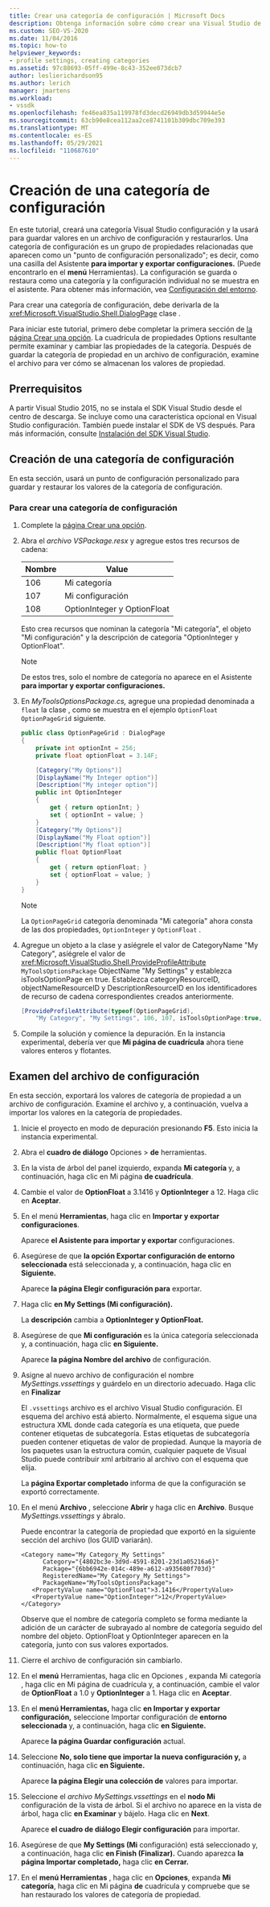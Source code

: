```yaml
---
title: Crear una categoría de configuración | Microsoft Docs
description: Obtenga información sobre cómo crear una Visual Studio de configuración y usarla para guardar y restaurar valores desde un archivo de configuración.
ms.custom: SEO-VS-2020
ms.date: 11/04/2016
ms.topic: how-to
helpviewer_keywords:
- profile settings, creating categories
ms.assetid: 97c88693-05ff-499e-8c43-352ee073dcb7
author: leslierichardson95
ms.author: lerich
manager: jmartens
ms.workload:
- vssdk
ms.openlocfilehash: fe46ea835a119978fd3decd26949db3d59944e5e
ms.sourcegitcommit: 63cb90e8cea112aa2ce8741101b309dbc709e393
ms.translationtype: MT
ms.contentlocale: es-ES
ms.lasthandoff: 05/29/2021
ms.locfileid: "110687610"
---
```

# <a name="create-a-settings-category"></a>Creación de una categoría de configuración

En este tutorial, creará una categoría Visual Studio configuración y la usará para guardar valores en un archivo de configuración y restaurarlos. Una categoría de configuración es un grupo de propiedades relacionadas que aparecen como un "punto de configuración personalizado"; es decir, como una casilla del Asistente **para importar y exportar configuraciones.** (Puede encontrarlo en el **menú** Herramientas). La configuración se guarda o restaura como una categoría y la configuración individual no se muestra en el asistente. Para obtener más información, vea [Configuración del entorno](../ide/environment-settings.md).

Para crear una categoría de configuración, debe derivarla de la <xref:Microsoft.VisualStudio.Shell.DialogPage> clase .

Para iniciar este tutorial, primero debe completar la primera sección de [la página Crear una opción](../extensibility/creating-an-options-page.md). La cuadrícula de propiedades Options resultante permite examinar y cambiar las propiedades de la categoría. Después de guardar la categoría de propiedad en un archivo de configuración, examine el archivo para ver cómo se almacenan los valores de propiedad.

## <a name="prerequisites"></a>Prerrequisitos
 A partir Visual Studio 2015, no se instala el SDK Visual Studio desde el centro de descarga. Se incluye como una característica opcional en Visual Studio configuración. También puede instalar el SDK de VS después. Para más información, consulte [Instalación del SDK Visual Studio](../extensibility/installing-the-visual-studio-sdk.md).

## <a name="create-a-settings-category"></a>Creación de una categoría de configuración
 En esta sección, usará un punto de configuración personalizado para guardar y restaurar los valores de la categoría de configuración.

### <a name="to-create-a-settings-category"></a>Para crear una categoría de configuración

1. Complete la [página Crear una opción](../extensibility/creating-an-options-page.md).

2. Abra el *archivo VSPackage.resx* y agregue estos tres recursos de cadena:

    |Nombre|Value|
    |----------|-----------|
    |106|Mi categoría|
    |107|Mi configuración|
    |108|OptionInteger y OptionFloat|

     Esto crea recursos que nominan la categoría "Mi categoría", el objeto "Mi configuración" y la descripción de categoría "OptionInteger y OptionFloat".

    > [!NOTE]
    > De estos tres, solo el nombre de categoría no aparece en el Asistente **para importar y exportar configuraciones.**

3. En *MyToolsOptionsPackage.cs,* agregue una propiedad denominada a `float` la clase , como se muestra en el ejemplo `OptionFloat` `OptionPageGrid` siguiente.

    ```csharp
    public class OptionPageGrid : DialogPage
    {
        private int optionInt = 256;
        private float optionFloat = 3.14F;

        [Category("My Options")]
        [DisplayName("My Integer option")]
        [Description("My integer option")]
        public int OptionInteger
        {
            get { return optionInt; }
            set { optionInt = value; }
        }
        [Category("My Options")]
        [DisplayName("My Float option")]
        [Description("My float option")]
        public float OptionFloat
        {
            get { return optionFloat; }
            set { optionFloat = value; }
        }
    }
    ```

    > [!NOTE]
    > La `OptionPageGrid` categoría denominada "Mi categoría" ahora consta de las dos propiedades, `OptionInteger` y `OptionFloat` .

4. Agregue un objeto a la clase y asíégrele el valor de CategoryName "My Category", asíégrele el valor de <xref:Microsoft.VisualStudio.Shell.ProvideProfileAttribute> `MyToolsOptionsPackage` ObjectName "My Settings" y establezca isToolsOptionPage en true. Establezca categoryResourceID, objectNameResourceID y DescriptionResourceID en los identificadores de recurso de cadena correspondientes creados anteriormente.

    ```csharp
    [ProvideProfileAttribute(typeof(OptionPageGrid),
        "My Category", "My Settings", 106, 107, isToolsOptionPage:true, DescriptionResourceID = 108)]
    ```

5. Compile la solución y comience la depuración. En la instancia experimental, debería ver que **Mi página de cuadrícula** ahora tiene valores enteros y flotantes.

## <a name="examine-the-settings-file"></a>Examen del archivo de configuración
 En esta sección, exportará los valores de categoría de propiedad a un archivo de configuración. Examine el archivo y, a continuación, vuelva a importar los valores en la categoría de propiedades.

1. Inicie el proyecto en modo de depuración presionando **F5**. Esto inicia la instancia experimental.

2. Abra el **cuadro de diálogo** Opciones  >  **de** herramientas.

3. En la vista de árbol del panel izquierdo, expanda **Mi categoría** y, a continuación, haga clic en Mi página **de cuadrícula**.

4. Cambie el valor de **OptionFloat** a 3.1416 y **OptionInteger** a 12. Haga clic en **Aceptar**.

5. En el menú **Herramientas**, haga clic en **Importar y exportar configuraciones**.

     Aparece **el Asistente para importar y exportar** configuraciones.

6. Asegúrese de que **la opción Exportar configuración de entorno seleccionada** está seleccionada y, a continuación, haga clic en **Siguiente.**

     Aparece **la página Elegir configuración para** exportar.

7. Haga clic **en My Settings (Mi configuración).**

     La **descripción** cambia a **OptionInteger y OptionFloat.**

8. Asegúrese de que **Mi configuración** es la única categoría seleccionada y, a continuación, haga clic **en Siguiente.**

     Aparece **la página Nombre del archivo** de configuración.

9. Asigne al nuevo archivo de configuración el nombre *MySettings.vssettings* y guárdelo en un directorio adecuado. Haga clic en **Finalizar**

   El `.vssettings` archivo es el archivo Visual Studio configuración. El esquema del archivo está abierto. Normalmente, el esquema sigue una estructura XML donde cada categoría es una etiqueta, que puede contener etiquetas de subcategoría. Estas etiquetas de subcategoría pueden contener etiquetas de valor de propiedad. Aunque la mayoría de los paquetes usan la estructura común, cualquier paquete de Visual Studio puede contribuir xml arbitrario al archivo con el esquema que elija.

   La **página Exportar completado** informa de que la configuración se exportó correctamente.

10. En el menú **Archivo** , seleccione **Abrir** y haga clic en **Archivo**. Busque *MySettings.vssettings* y ábralo.

     Puede encontrar la categoría de propiedad que exportó en la siguiente sección del archivo (los GUID variarán).

    ```
    <Category name="My Category_My Settings"
          Category="{4802bc3e-3d9d-4591-8201-23d1a05216a6}"
          Package="{6bb6942e-014c-489e-a612-a935680f703d}"
          RegisteredName="My Category_My Settings">
          PackageName="MyToolsOptionsPackage">
       <PropertyValue name="OptionFloat">3.1416</PropertyValue>
       <PropertyValue name="OptionInteger">12</PropertyValue>
    </Category>
    ```

     Observe que el nombre de categoría completo se forma mediante la adición de un carácter de subrayado al nombre de categoría seguido del nombre del objeto. OptionFloat y OptionInteger aparecen en la categoría, junto con sus valores exportados.

11. Cierre el archivo de configuración sin cambiarlo.

12. En  el **menú** Herramientas, haga clic en Opciones , expanda Mi categoría , haga clic en Mi página de cuadrícula y, a continuación, cambie el valor de **OptionFloat** a 1.0 y  **OptionInteger** a 1.  Haga clic en **Aceptar**.

13. En el **menú Herramientas,** haga clic **en Importar y exportar configuración,** seleccione Importar configuración de **entorno seleccionada** y, a continuación, haga clic **en Siguiente.**

     Aparece **la página Guardar configuración** actual.

14. Seleccione **No, solo tiene que importar la nueva configuración y,** a continuación, haga clic **en Siguiente.**

     Aparece **la página Elegir una colección de** valores para importar.

15. Seleccione el *archivo MySettings.vssettings* en el **nodo Mi** configuración de la vista de árbol. Si el archivo no aparece en la vista de árbol, haga clic **en Examinar** y bájelo. Haga clic en **Next**.

     Aparece **el cuadro de diálogo Elegir configuración** para importar.

16. Asegúrese de que **My Settings (Mi** configuración) está seleccionado y, a continuación, haga clic **en Finish (Finalizar).** Cuando aparezca **la página Importar completado,** haga clic **en Cerrar.**

17. En el **menú Herramientas** , haga clic en **Opciones**, expanda **Mi categoría**, haga clic en Mi página **de** cuadrícula y compruebe que se han restaurado los valores de categoría de propiedad.
